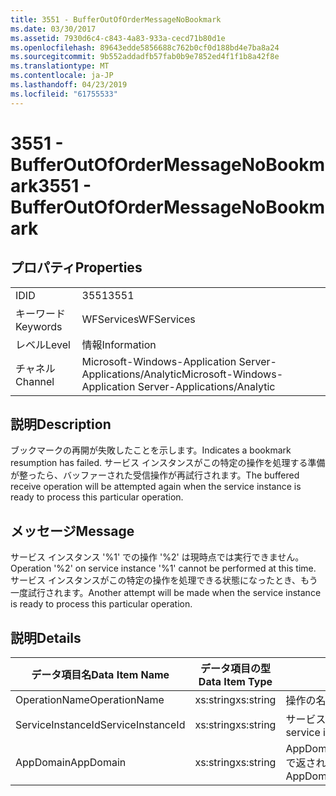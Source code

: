 ```yaml
---
title: 3551 - BufferOutOfOrderMessageNoBookmark
ms.date: 03/30/2017
ms.assetid: 7930d6c4-c843-4a83-933a-cecd71b80d1e
ms.openlocfilehash: 89643edde5856688c762b0cf0d188bd4e7ba8a24
ms.sourcegitcommit: 9b552addadfb57fab0b9e7852ed4f1f1b8a42f8e
ms.translationtype: MT
ms.contentlocale: ja-JP
ms.lasthandoff: 04/23/2019
ms.locfileid: "61755533"
---
```

# <a name="3551---bufferoutofordermessagenobookmark"></a><span data-ttu-id="736c3-102">3551 - BufferOutOfOrderMessageNoBookmark</span><span class="sxs-lookup"><span data-stu-id="736c3-102">3551 - BufferOutOfOrderMessageNoBookmark</span></span>
## <a name="properties"></a><span data-ttu-id="736c3-103">プロパティ</span><span class="sxs-lookup"><span data-stu-id="736c3-103">Properties</span></span>  
  
|||  
|-|-|  
|<span data-ttu-id="736c3-104">ID</span><span class="sxs-lookup"><span data-stu-id="736c3-104">ID</span></span>|<span data-ttu-id="736c3-105">3551</span><span class="sxs-lookup"><span data-stu-id="736c3-105">3551</span></span>|  
|<span data-ttu-id="736c3-106">キーワード</span><span class="sxs-lookup"><span data-stu-id="736c3-106">Keywords</span></span>|<span data-ttu-id="736c3-107">WFServices</span><span class="sxs-lookup"><span data-stu-id="736c3-107">WFServices</span></span>|  
|<span data-ttu-id="736c3-108">レベル</span><span class="sxs-lookup"><span data-stu-id="736c3-108">Level</span></span>|<span data-ttu-id="736c3-109">情報</span><span class="sxs-lookup"><span data-stu-id="736c3-109">Information</span></span>|  
|<span data-ttu-id="736c3-110">チャネル</span><span class="sxs-lookup"><span data-stu-id="736c3-110">Channel</span></span>|<span data-ttu-id="736c3-111">Microsoft-Windows-Application Server-Applications/Analytic</span><span class="sxs-lookup"><span data-stu-id="736c3-111">Microsoft-Windows-Application Server-Applications/Analytic</span></span>|  
  
## <a name="description"></a><span data-ttu-id="736c3-112">説明</span><span class="sxs-lookup"><span data-stu-id="736c3-112">Description</span></span>  
 <span data-ttu-id="736c3-113">ブックマークの再開が失敗したことを示します。</span><span class="sxs-lookup"><span data-stu-id="736c3-113">Indicates a bookmark resumption has failed.</span></span> <span data-ttu-id="736c3-114">サービス インスタンスがこの特定の操作を処理する準備が整ったら、バッファーされた受信操作が再試行されます。</span><span class="sxs-lookup"><span data-stu-id="736c3-114">The buffered receive operation will be attempted again when the service instance is ready to process this particular operation.</span></span>  
  
## <a name="message"></a><span data-ttu-id="736c3-115">メッセージ</span><span class="sxs-lookup"><span data-stu-id="736c3-115">Message</span></span>  
 <span data-ttu-id="736c3-116">サービス インスタンス '%1' での操作 '%2' は現時点では実行できません。</span><span class="sxs-lookup"><span data-stu-id="736c3-116">Operation '%2' on service instance '%1' cannot be performed at this time.</span></span> <span data-ttu-id="736c3-117">サービス インスタンスがこの特定の操作を処理できる状態になったとき、もう一度試行されます。</span><span class="sxs-lookup"><span data-stu-id="736c3-117">Another attempt will be made when the service instance is ready to process this particular operation.</span></span>  
  
## <a name="details"></a><span data-ttu-id="736c3-118">説明</span><span class="sxs-lookup"><span data-stu-id="736c3-118">Details</span></span>  
  
|<span data-ttu-id="736c3-119">データ項目名</span><span class="sxs-lookup"><span data-stu-id="736c3-119">Data Item Name</span></span>|<span data-ttu-id="736c3-120">データ項目の型</span><span class="sxs-lookup"><span data-stu-id="736c3-120">Data Item Type</span></span>|<span data-ttu-id="736c3-121">説明</span><span class="sxs-lookup"><span data-stu-id="736c3-121">Description</span></span>|  
|--------------------|--------------------|-----------------|  
|<span data-ttu-id="736c3-122">OperationName</span><span class="sxs-lookup"><span data-stu-id="736c3-122">OperationName</span></span>|<span data-ttu-id="736c3-123">xs:string</span><span class="sxs-lookup"><span data-stu-id="736c3-123">xs:string</span></span>|<span data-ttu-id="736c3-124">操作の名前。</span><span class="sxs-lookup"><span data-stu-id="736c3-124">The name of the operation.</span></span>|  
|<span data-ttu-id="736c3-125">ServiceInstanceId</span><span class="sxs-lookup"><span data-stu-id="736c3-125">ServiceInstanceId</span></span>|<span data-ttu-id="736c3-126">xs:string</span><span class="sxs-lookup"><span data-stu-id="736c3-126">xs:string</span></span>|<span data-ttu-id="736c3-127">サービス インスタンスの ID。</span><span class="sxs-lookup"><span data-stu-id="736c3-127">The id of the service instance.</span></span>|  
|<span data-ttu-id="736c3-128">AppDomain</span><span class="sxs-lookup"><span data-stu-id="736c3-128">AppDomain</span></span>|<span data-ttu-id="736c3-129">xs:string</span><span class="sxs-lookup"><span data-stu-id="736c3-129">xs:string</span></span>|<span data-ttu-id="736c3-130">AppDomain.CurrentDomain.FriendlyName で返される文字列。</span><span class="sxs-lookup"><span data-stu-id="736c3-130">The string returned by AppDomain.CurrentDomain.FriendlyName.</span></span>|
